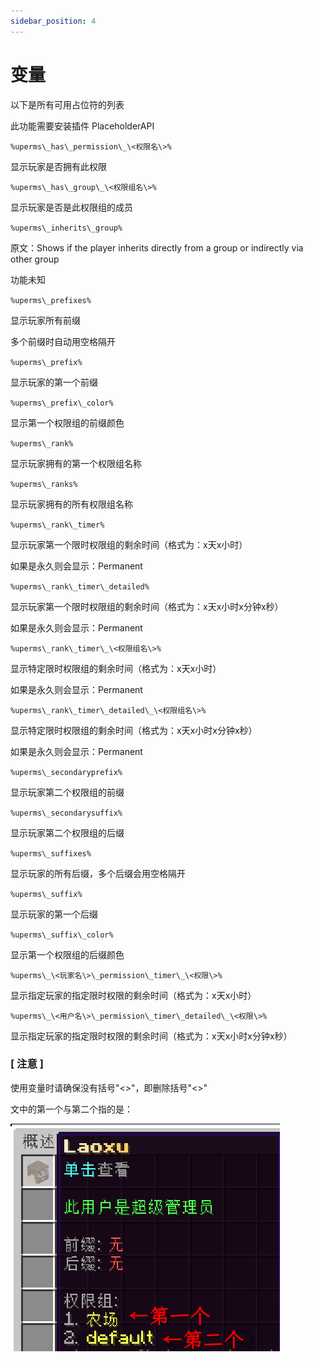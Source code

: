 ```yaml
---
sidebar_position: 4
---
```


# 变量

以下是所有可用占位符的列表

此功能需要安装插件 PlaceholderAPI

`%uperms\_has\_permission\_\<权限名\>%`

显示玩家是否拥有此权限

`%uperms\_has\_group\_\<权限组名\>%`

显示玩家是否是此权限组的成员

`%uperms\_inherits\_group%`

原文：Shows if the player inherits directly from a group or indirectly via other group

功能未知

`%uperms\_prefixes%`

显示玩家所有前缀

多个前缀时自动用空格隔开

`%uperms\_prefix%`

显示玩家的第一个前缀

`%uperms\_prefix\_color%`

显示第一个权限组的前缀颜色

`%uperms\_rank%`

显示玩家拥有的第一个权限组名称

`%uperms\_ranks%`

显示玩家拥有的所有权限组名称

`%uperms\_rank\_timer%`

显示玩家第一个限时权限组的剩余时间（格式为：x天x小时）

如果是永久则会显示：Permanent

`%uperms\_rank\_timer\_detailed%`

显示玩家第一个限时权限组的剩余时间（格式为：x天x小时x分钟x秒）

如果是永久则会显示：Permanent

`%uperms\_rank\_timer\_\<权限组名\>%`

显示特定限时权限组的剩余时间（格式为：x天x小时）

如果是永久则会显示：Permanent

`%uperms\_rank\_timer\_detailed\_\<权限组名\>%`

显示特定限时权限组的剩余时间（格式为：x天x小时x分钟x秒）

如果是永久则会显示：Permanent

`%uperms\_secondaryprefix%`

显示玩家第二个权限组的前缀

`%uperms\_secondarysuffix%`

显示玩家第二个权限组的后缀

`%uperms\_suffixes%`

显示玩家的所有后缀，多个后缀会用空格隔开

`%uperms\_suffix%`

显示玩家的第一个后缀

`%uperms\_suffix\_color%`

显示第一个权限组的后缀颜色

`%uperms\_\<玩家名\>\_permission\_timer\_\<权限\>%`

显示指定玩家的指定限时权限的剩余时间（格式为：x天x小时）

`%uperms\_\<用户名\>\_permission\_timer\_detailed\_\<权限\>%`

显示指定玩家的指定限时权限的剩余时间（格式为：x天x小时x分钟x秒）

### [ 注意 ]

使用变量时请确保没有括号"<\>"，即删除括号"<\>"

文中的第一个与第二个指的是：

![image](_images/2023-12-22_14.08.43-20231222141229-wqd7v3h.png)